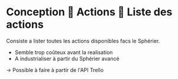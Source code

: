# Conception  Actions  Liste des actions

Consiste a lister toutes les actions disponibles facs le Sphérier.

* Semble trop coûteux avant la realisation
* A industrialiser à partir du Sphérier avancé

-&gt; Possible à faire à partir de l'API Trello

